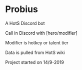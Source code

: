 # Probius

A HotS Discord bot

Call in Discord with [hero/modifier]

Modifier is hotkey or talent tier

Data is pulled from HotS wiki

Project started on 14/9-2019
